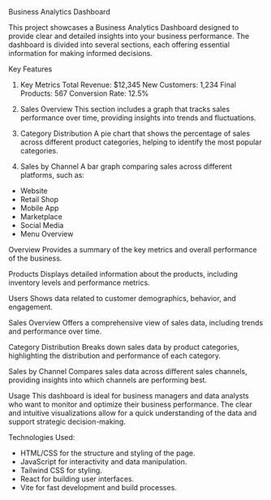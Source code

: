 Business Analytics Dashboard

This project showcases a Business Analytics Dashboard designed to provide clear and detailed insights into your business performance. The dashboard is divided into several sections, each offering essential information for making informed decisions.

Key Features

1. Key Metrics
Total Revenue: $12,345
New Customers: 1,234
Final Products: 567
Conversion Rate: 12.5%

2. Sales Overview
This section includes a graph that tracks sales performance over time, providing insights into trends and fluctuations.

3. Category Distribution
A pie chart that shows the percentage of sales across different product categories, helping to identify the most popular categories.

4. Sales by Channel
A bar graph comparing sales across different platforms, such as:

 - Website
 - Retail Shop
 - Mobile App
 - Marketplace
 - Social Media
 - Menu Overview

Overview
Provides a summary of the key metrics and overall performance of the business.

Products
Displays detailed information about the products, including inventory levels and performance metrics.

Users
Shows data related to customer demographics, behavior, and engagement.

Sales Overview
Offers a comprehensive view of sales data, including trends and performance over time.

Category Distribution
Breaks down sales data by product categories, highlighting the distribution and performance of each category.

Sales by Channel
Compares sales data across different sales channels, providing insights into which channels are performing best.

Usage
This dashboard is ideal for business managers and data analysts who want to monitor and optimize their business performance. The clear and intuitive visualizations allow for a quick understanding of the data and support strategic decision-making.

Technologies Used:
 - HTML/CSS for the structure and styling of the page.
 - JavaScript for interactivity and data manipulation.
 - Tailwind CSS for styling.
 - React for building user interfaces.
 - Vite for fast development and build processes.